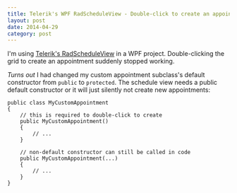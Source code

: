 ```yaml
---
title: Telerik's WPF RadScheduleView - Double-click to create an appointment gotcha
layout: post
date: 2014-04-29
category: post
---
```


I'm using [Telerik's RadScheduleView](http://www.telerik.com/help/wpf/radscheduleview-overview.html) in a WPF project. Double-clicking the grid to create an appointment suddenly stopped working.

*Turns out* I had changed my custom appointment subclass's default constructor from `public` to `protected`. The schedule view needs a public default constructor or it will just silently not create new appointments:

    public class MyCustomAppointment
    {
        // this is required to double-click to create
        public MyCustomAppointment()
        {
            // ...
        }

        // non-default constructor can still be called in code
        public MyCustomAppointment(...)
        {
            // ...
        }
    }